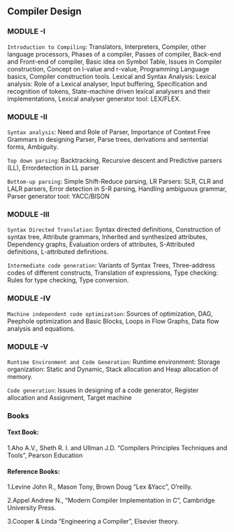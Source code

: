 ## Compiler Design

### MODULE -I
`Introduction to Compiling`: Translators, Interpreters, Compiler, other language processors,
Phases of a compiler, Passes of compiler, Back-end and Front-end of compiler, Basic idea on
Symbol Table, Issues in Compiler construction, Concept on l-value and r-value, Programming
Language basics, Compiler construction tools.
Lexical and Syntax Analysis: Lexical analysis: Role of a Lexical analyser, Input buffering,
Specification and recognition of tokens, State-machine driven lexical analysers and their
implementations, Lexical analyser generator tool: LEX/FLEX. 

### MODULE -II
`Syntax analysis`: Need and Role of Parser, Importance of Context Free Grammars in designing
Parser, Parse trees, derivations and sentential forms, Ambiguity.

`Top down parsing`: Backtracking, Recursive descent and Predictive parsers (LL), Errordetection in LL parser

`Bottom-up parsing`: Simple Shift-Reduce parsing, LR Parsers: SLR, CLR and LALR parsers,
Error detection in S-R parsing, Handling ambiguous grammar, Parser generator tool:
YACC/BISON

### MODULE -III
`Syntax Directed Translation`: Syntax directed definitions, Construction of syntax tree, Attribute
grammars, Inherited and synthesized attributes, Dependency graphs, Evaluation orders of
attributes, S-Attributed definitions, L-attributed definitions.

`Intermediate code generation`: Variants of Syntax Trees, Three-address codes of different
constructs, Translation of expressions, Type checking: Rules for type checking, Type
conversion.
### MODULE -IV
`Machine independent code optimization`: Sources of optimization, DAG, Peephole
optimization and Basic Blocks, Loops in Flow Graphs, Data flow analysis and equations.
### MODULE -V
`Runtime Environment and Code Generation`:
Runtime environment: Storage organization: Static and Dynamic, Stack allocation and Heap
allocation of memory.

`Code generation`: Issues in designing of a code generator, Register allocation and Assignment,
Target machine 

### Books
#### Text Book:
1.Aho A.V., Sheth R. I. and Ullman J.D. “Compilers Principles Techniques and Tools”,
 Pearson Education

#### Reference Books:
1.Levine John R., Mason Tony, Brown Doug “Lex &Yacc”, O’reilly.

2.Appel Andrew N., “Modern Compiler Implementation in C”, Cambridge University Press.

3.Cooper & Linda “Engineering a Compiler”, Elsevier theory.